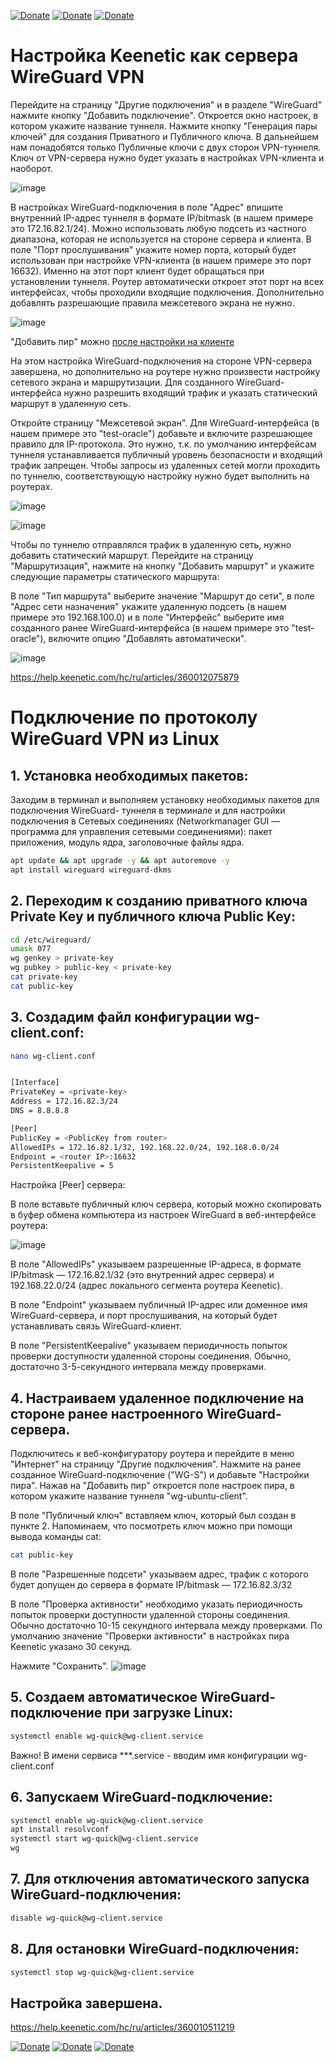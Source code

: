 [![Donate](https://img.shields.io/badge/donate-Pizza-yellow.svg)](https://www.buymeacoffee.com/ntguest)
[![Donate](https://img.shields.io/badge/donate-Yandex-blueviolet.svg)](https://yoomoney.ru/to/410011383527168)
[![Donate](https://img.shields.io/badge/ask-Telegram-blue.svg)](https://t.me/avkulikoff)


# Настройка Keenetic как сервера WireGuard VPN 

Перейдите на страницу "Другие подключения" и в разделе "WireGuard" нажмите кнопку "Добавить подключение". Откроется окно настроек, в котором укажите название туннеля.
Нажмите кнопку "Генерация пары ключей" для создания Приватного и Публичного ключа. В дальнейшем нам понадобятся только Публичные ключи с двух сторон VPN-туннеля. Ключ от VPN-сервера нужно будет указать в настройках VPN-клиента и наоборот.

![image](https://user-images.githubusercontent.com/69485846/171141342-905b7bde-e4ee-4408-a00b-2e03521707f6.png)

В настройках WireGuard-подключения в поле "Адрес" впишите внутренний IP-адрес туннеля в формате IP/bitmask (в нашем примере это 172.16.82.1/24). Можно использовать любую подсеть из частного диапазона, которая не используется на стороне сервера и клиента.
В поле "Порт прослушивания" укажите номер порта, который будет использован при настройке VPN-клиента (в нашем примере это порт 16632). Именно на этот порт клиент будет обращаться при установлении туннеля. Роутер автоматически откроет этот порт на всех интерфейсах, чтобы проходили входящие подключения. Дополнительно добавлять разрешающие правила межсетевого экрана не нужно.

![image](https://user-images.githubusercontent.com/69485846/171142936-261f5629-cb56-4dd4-a1ca-fc031f56c249.png)

"Добавить пир" можно [после настройки на клиенте](https://github.com/ntguest/configs/edit/main/wireguard-oracle.md#4-%D0%BD%D0%B0%D1%81%D1%82%D1%80%D0%B0%D0%B8%D0%B2%D0%B0%D0%B5%D0%BC-%D1%83%D0%B4%D0%B0%D0%BB%D0%B5%D0%BD%D0%BD%D0%BE%D0%B5-%D0%BF%D0%BE%D0%B4%D0%BA%D0%BB%D1%8E%D1%87%D0%B5%D0%BD%D0%B8%D0%B5-%D0%BD%D0%B0-%D1%81%D1%82%D0%BE%D1%80%D0%BE%D0%BD%D0%B5-%D1%80%D0%B0%D0%BD%D0%B5%D0%B5-%D0%BD%D0%B0%D1%81%D1%82%D1%80%D0%BE%D0%B5%D0%BD%D0%BD%D0%BE%D0%B3%D0%BE-wireguard-%D1%81%D0%B5%D1%80%D0%B2%D0%B5%D1%80%D0%B0)


На этом настройка WireGuard-подключения на стороне VPN-сервера завершена, но дополнительно на роутере нужно произвести настройку сетевого экрана и маршрутизации. Для созданного WireGuard-интерфейса нужно разрешить входящий трафик и указать статический маршрут в удаленную сеть.

Откройте страницу "Межсетевой экран". Для WireGuard-интерфейса (в нашем примере это "test-oracle") добавьте и включите разрешающее правило для IP-протокола. Это нужно, т.к. по умолчанию интерфейсам туннеля устанавливается публичный уровень безопасности и входящий трафик запрещен. Чтобы запросы из удаленных сетей могли проходить по туннелю, соответствующую настройку нужно будет выполнить на роутерах.

![image](https://user-images.githubusercontent.com/69485846/171145375-bbaf2c7d-9f41-46a1-ab70-ddbec79c4329.png)

![image](https://user-images.githubusercontent.com/69485846/171145621-643b3eb8-1eb2-4b95-9a27-a2db0d763537.png)

Чтобы по туннелю отправлялся трафик в удаленную сеть, нужно добавить статический маршрут.
Перейдите на страницу "Маршрутизация", нажмите на кнопку "Добавить маршрут" и укажите следующие параметры статического маршрута:

В поле "Тип маршрута" выберите значение "Маршрут до сети", в поле "Адрес сети назначения" укажите удаленную подсеть (в нашем примере это 192.168.100.0) и в поле "Интерфейс" выберите имя созданного ранее WireGuard-интерфейса (в нашем примере это "test-oracle"), включите опцию "Добавлять автоматически".

![image](https://user-images.githubusercontent.com/69485846/171146404-fe37e3da-9823-4aea-8381-4a9c2b7b8e0c.png)


https://help.keenetic.com/hc/ru/articles/360012075879


# Подключение по протоколу WireGuard VPN из Linux

## 1. Установка необходимых пакетов:
Заходим в терминал и выполняем установку необходимых пакетов для подключения WireGuard- туннеля в терминале и для настройки подключения в Сетевых соединениях (Networkmanager GUI — программа для управления сетевыми соединениями): пакет приложения, модуль ядра, заголовочные файлы ядра.
```bash
apt update && apt upgrade -y && apt autoremove -y
apt install wireguard wireguard-dkms
```

## 2. Переходим к созданию приватного ключа Private Key и публичного ключа Public Key:

```bash
cd /etc/wireguard/
umask 077
wg genkey > private-key
wg pubkey > public-key < private-key
cat private-key
cat public-key 
```

## 3. Создадим файл конфигурации wg-client.conf:

```bash
nano wg-client.conf


[Interface]
PrivateKey = <private-key>
Address = 172.16.82.3/24
DNS = 8.8.8.8

[Peer]
PublicKey = <PublicKey from router>
AllowedIPs = 172.16.82.1/32, 192.168.22.0/24, 192.168.0.0/24
Endpoint = <router IP>:16632
PersistentKeepalive = 5
```

Настройка [Peer] сервера:

В поле <PublicKey from router> вставьте публичный ключ сервера, который можно скопировать в буфер обмена компьютера из настроек WireGuard в веб-интерфейсе роутера:

![image](https://user-images.githubusercontent.com/69485846/171133794-78456d6d-5e87-4fce-8d60-6769718ed58b.png)

В поле "AllowedIPs" указываем разрешенные IP-адреса, в формате IP/bitmask — 172.16.82.1/32 (это внутренний адрес сервера) и 192.168.22.0/24 (адрес локального сегмента роутера Keenetic).

В поле "Endpoint" указываем публичный IP-адрес или доменное имя WireGuard-сервера, и порт прослушивания, на который будет устанавливать связь WireGuard-клиент.

В поле "PersistentKeepalive" указываем периодичность попыток проверки доступности удаленной стороны соединения. Обычно, достаточно 3-5-секундного интервала между проверками.

## 4. Настраиваем удаленное подключение на стороне ранее настроенного WireGuard-сервера.

Подключитесь к веб-конфигуратору роутера и перейдите в меню "Интернет" на страницу "Другие подключения". Нажмите на ранее созданное WireGuard-подключение ("WG-S") и добавьте "Настройки пира". Нажав на "Добавить пир" откроется поле настроек пира, в котором укажите название туннеля "wg-ubuntu-client".

В поле "Публичный ключ" вставляем ключ, который был создан в пункте 2.
Напоминаем, что посмотреть ключ можно при помощи вывода команды cat:

```bash
cat public-key
```

В поле "Разрешенные подсети" указываем адрес, трафик с которого будет допущен до сервера в формате IP/bitmask — 172.16.82.3/32

В поле "Проверка активности" необходимо указать периодичность попыток проверки доступности удаленной стороны соединения. Обычно достаточно 10-15 секундного интервала между проверками. По умолчанию значение "Проверки активности" в настройках пира Keenetic указано 30 секунд.

Нажмите "Сохранить".
![image](https://user-images.githubusercontent.com/69485846/171134448-d373953c-7a9c-4d59-87f6-bcfb076917ca.png)

## 5. Создаем автоматическое WireGuard-подключение при загрузке Linux:

```bash
systemctl enable wg-quick@wg-client.service
```

Важно! В имени сервиса ***.service - вводим имя конфигурации wg-client.conf

## 6. Запускаем WireGuard-подключение:

```bash
systemctl enable wg-quick@wg-client.service
apt install resolvconf
systemctl start wg-quick@wg-client.service
wg 
```

## 7. Для отключения автоматического запуска WireGuard-подключения:

```bash
disable wg-quick@wg-client.service
```

## 8. Для остановки WireGuard-подключения:

```bash
systemctl stop wg-quick@wg-client.service
```

## Настройка завершена.

https://help.keenetic.com/hc/ru/articles/360010511219

[![Donate](https://img.shields.io/badge/donate-Pizza-yellow.svg)](https://www.buymeacoffee.com/ntguest)
[![Donate](https://img.shields.io/badge/donate-Yandex-blueviolet.svg)](https://yoomoney.ru/to/410011383527168)
[![Donate](https://img.shields.io/badge/ask-Telegram-blue.svg)](https://t.me/avkulikoff)
